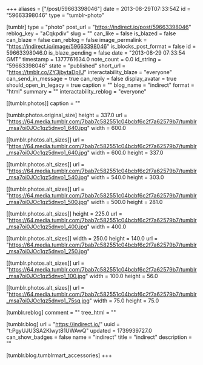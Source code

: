 +++
aliases = ["/post/59663398046"]
date = 2013-08-29T07:33:54Z
id = "59663398046"
type = "tumblr-photo"

[tumblr]
type = "photo"
post_url = "https://indirect.io/post/59663398046"
reblog_key = "aCqkpdiv"
slug = ""
can_like = false
is_blazed = false
can_blaze = false
can_reblog = false
image_permalink = "https://indirect.io/image/59663398046"
is_blocks_post_format = false
id = 59663398046.0
is_blaze_pending = false
date = "2013-08-29 07:33:54 GMT"
timestamp = 1377761634.0
note_count = 0.0
id_string = "59663398046"
state = "published"
short_url = "https://tmblr.co/ZY3jbytaDpIU"
interactability_blaze = "everyone"
can_send_in_message = true
can_reply = false
display_avatar = true
should_open_in_legacy = true
caption = ""
blog_name = "indirect"
format = "html"
summary = ""
interactability_reblog = "everyone"

[[tumblr.photos]]
caption = ""

[tumblr.photos.original_size]
height = 337.0
url = "https://64.media.tumblr.com/7bab7c582551c04bcbf6c2f7a62579b7/tumblr_msa7oi0JOc1qz5dnvo1_640.jpg"
width = 600.0

[[tumblr.photos.alt_sizes]]
url = "https://64.media.tumblr.com/7bab7c582551c04bcbf6c2f7a62579b7/tumblr_msa7oi0JOc1qz5dnvo1_640.jpg"
width = 600.0
height = 337.0

[[tumblr.photos.alt_sizes]]
url = "https://64.media.tumblr.com/7bab7c582551c04bcbf6c2f7a62579b7/tumblr_msa7oi0JOc1qz5dnvo1_540.jpg"
width = 540.0
height = 303.0

[[tumblr.photos.alt_sizes]]
url = "https://64.media.tumblr.com/7bab7c582551c04bcbf6c2f7a62579b7/tumblr_msa7oi0JOc1qz5dnvo1_500.jpg"
width = 500.0
height = 281.0

[[tumblr.photos.alt_sizes]]
height = 225.0
url = "https://64.media.tumblr.com/7bab7c582551c04bcbf6c2f7a62579b7/tumblr_msa7oi0JOc1qz5dnvo1_400.jpg"
width = 400.0

[[tumblr.photos.alt_sizes]]
width = 250.0
height = 140.0
url = "https://64.media.tumblr.com/7bab7c582551c04bcbf6c2f7a62579b7/tumblr_msa7oi0JOc1qz5dnvo1_250.jpg"

[[tumblr.photos.alt_sizes]]
url = "https://64.media.tumblr.com/7bab7c582551c04bcbf6c2f7a62579b7/tumblr_msa7oi0JOc1qz5dnvo1_100.jpg"
width = 100.0
height = 56.0

[[tumblr.photos.alt_sizes]]
url = "https://64.media.tumblr.com/7bab7c582551c04bcbf6c2f7a62579b7/tumblr_msa7oi0JOc1qz5dnvo1_75sq.jpg"
width = 75.0
height = 75.0

[tumblr.reblog]
comment = ""
tree_html = ""

[tumblr.blog]
url = "https://indirect.io/"
uuid = "t:PgyUJU3SA2Klwyt81UWAwQ"
updated = 1739939727.0
can_show_badges = false
name = "indirect"
title = "indirect"
description = ""

[tumblr.blog.tumblrmart_accessories]
+++
